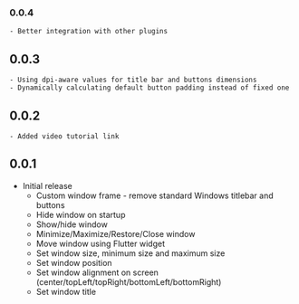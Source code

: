 ### 0.0.4
    - Better integration with other plugins
## 0.0.3
    - Using dpi-aware values for title bar and buttons dimensions
    - Dynamically calculating default button padding instead of fixed one
## 0.0.2
    - Added video tutorial link
## 0.0.1

* Initial release
    - Custom window frame - remove standard Windows titlebar and buttons
    - Hide window on startup
    - Show/hide window
    - Minimize/Maximize/Restore/Close window
    - Move window using Flutter widget
    - Set window size, minimum size and maximum size
    - Set window position
    - Set window alignment on screen (center/topLeft/topRight/bottomLeft/bottomRight)
    - Set window title
